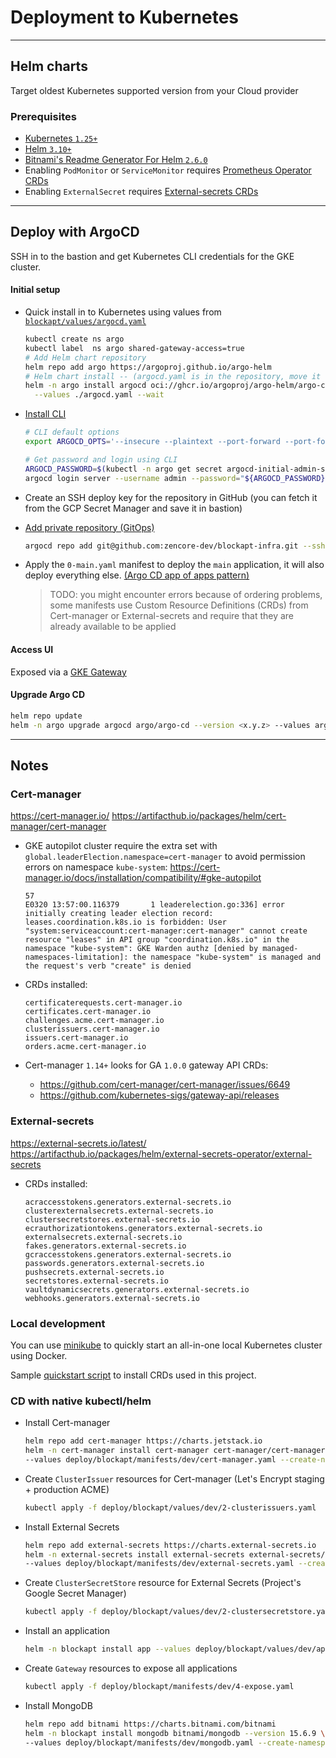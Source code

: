 # Deployment to Kubernetes

---
## Helm charts

Target oldest Kubernetes supported version from your Cloud provider

### Prerequisites

- [Kubernetes `1.25+`](https://kubernetes.io/releases/)
- [Helm `3.10+`](https://helm.sh/)
- [Bitnami's Readme Generator For Helm `2.6.0`](https://github.com/bitnami/readme-generator-for-helm)
- Enabling `PodMonitor` or `ServiceMonitor` requires [Prometheus Operator CRDs](https://artifacthub.io/packages/helm/prometheus-community/prometheus-operator-crds)
- Enabling `ExternalSecret` requires [External-secrets CRDs](https://github.com/external-secrets/external-secrets/tree/main/deploy/crds)

---
## Deploy with ArgoCD

SSH in to the bastion and get Kubernetes CLI credentials for the GKE cluster.

#### Initial setup

* Quick install in to Kubernetes using values from [`blockapt/values/argocd.yaml`](./blockapt/values/argocd.yaml)

  ```bash
  kubectl create ns argo
  kubectl label  ns argo shared-gateway-access=true
  # Add Helm chart repository
  helm repo add argo https://argoproj.github.io/argo-helm
  # Helm chart install -- (argocd.yaml is in the repository, move it to bastion first)
  helm -n argo install argocd oci://ghcr.io/argoproj/argo-helm/argo-cd \
    --values ./argocd.yaml --wait
  ```

* [Install CLI](https://argo-cd.readthedocs.io/en/stable/cli_installation/)

  ```bash
  # CLI default options
  export ARGOCD_OPTS='--insecure --plaintext --port-forward --port-forward-namespace argo'

  # Get password and login using CLI
  ARGOCD_PASSWORD=$(kubectl -n argo get secret argocd-initial-admin-secret -o jsonpath="{.data['password']}" | base64 -d)
  argocd login server --username admin --password="${ARGOCD_PASSWORD}"
  ```

* Create an SSH deploy key for the repository in GitHub (you can fetch it from the GCP Secret Manager and save it in bastion)

* [Add private repository (GitOps)](https://argo-cd.readthedocs.io/en/stable/user-guide/private-repositories/)

  ```bash
  argocd repo add git@github.com:zencore-dev/blockapt-infra.git --ssh-private-key-path ./deploy.key
  ```

* Apply the `0-main.yaml` manifest to deploy the `main` application, it will also deploy everything else. [(Argo CD app of apps pattern)](https://argo-cd.readthedocs.io/en/stable/operator-manual/cluster-bootstrapping/#app-of-apps-pattern)

  > TODO: you might encounter errors because of ordering problems,
  some manifests use Custom Resource Definitions (CRDs) from Cert-manager or External-secrets
  and require that they are already available to be applied

#### Access UI

Exposed via a [GKE Gateway](blockapt/manifests/dev/4-expose.yaml)

#### Upgrade Argo CD

```bash
helm repo update
helm -n argo upgrade argocd argo/argo-cd --version <x.y.z> --values argocd.yaml
```

---
## Notes

### Cert-manager

https://cert-manager.io/
https://artifacthub.io/packages/helm/cert-manager/cert-manager

* GKE autopilot cluster require the extra set with `global.leaderElection.namespace=cert-manager` 
to avoid permission errors on namespace `kube-system`:
https://cert-manager.io/docs/installation/compatibility/#gke-autopilot

  ```
  57
  E0320 13:57:00.116379       1 leaderelection.go:336] error initially creating leader election record: leases.coordination.k8s.io is forbidden: User "system:serviceaccount:cert-manager:cert-manager" cannot create resource "leases" in API group "coordination.k8s.io" in the namespace "kube-system": GKE Warden authz [denied by managed-namespaces-limitation]: the namespace "kube-system" is managed and the request's verb "create" is denied
  ```

* CRDs installed:

  ```
  certificaterequests.cert-manager.io
  certificates.cert-manager.io
  challenges.acme.cert-manager.io
  clusterissuers.cert-manager.io
  issuers.cert-manager.io
  orders.acme.cert-manager.io
  ```

* Cert-manager `1.14+` looks for GA `1.0.0` gateway API CRDs:
  * https://github.com/cert-manager/cert-manager/issues/6649
  * https://github.com/kubernetes-sigs/gateway-api/releases

### External-secrets

https://external-secrets.io/latest/
https://artifacthub.io/packages/helm/external-secrets-operator/external-secrets

* CRDs installed:

  ```
  acraccesstokens.generators.external-secrets.io
  clusterexternalsecrets.external-secrets.io
  clustersecretstores.external-secrets.io
  ecrauthorizationtokens.generators.external-secrets.io
  externalsecrets.external-secrets.io
  fakes.generators.external-secrets.io
  gcraccesstokens.generators.external-secrets.io
  passwords.generators.external-secrets.io
  pushsecrets.external-secrets.io
  secretstores.external-secrets.io
  vaultdynamicsecrets.generators.external-secrets.io
  webhooks.generators.external-secrets.io
  ```


### Local development

You can use [minikube](https://minikube.sigs.k8s.io) to quickly start an all-in-one local Kubernetes cluster using Docker.

Sample [quickstart script](../scripts/k8s-local-dev.sh) to install CRDs used in this project.

### CD with native kubectl/helm

* Install Cert-manager

  ```bash
  helm repo add cert-manager https://charts.jetstack.io
  helm -n cert-manager install cert-manager cert-manager/cert-manager --version 1.14.7 \
  --values deploy/blockapt/manifests/dev/cert-manager.yaml --create-namespace --wait
  ```

* Create `ClusterIssuer` resources for Cert-manager (Let's Encrypt staging + production ACME)

  ```bash
  kubectl apply -f deploy/blockapt/values/dev/2-clusterissuers.yaml
  ```

* Install External Secrets

  ```bash
  helm repo add external-secrets https://charts.external-secrets.io
  helm -n external-secrets install external-secrets external-secrets/external-secrets --version 0.9.19 \
  --values deploy/blockapt/manifests/dev/external-secrets.yaml --create-namespace --wait
  ```

* Create `ClusterSecretStore` resource for External Secrets (Project's Google Secret Manager)

  ```bash
  kubectl apply -f deploy/blockapt/values/dev/2-clustersecretstore.yaml
  ```

* Install an application

  ```bash
  helm -n blockapt install app --values deploy/blockapt/values/dev/app.yaml --create-namespace --wait deploy/charts/blockapt/
  ```

* Create `Gateway` resources to expose all applications

  ```bash
  kubectl apply -f deploy/blockapt/manifests/dev/4-expose.yaml
  ```

* Install MongoDB

  ```bash
  helm repo add bitnami https://charts.bitnami.com/bitnami
  helm -n blockapt install mongodb bitnami/mongodb --version 15.6.9 \
  --values deploy/blockapt/manifests/dev/mongodb.yaml --create-namespace --wait
  ```
